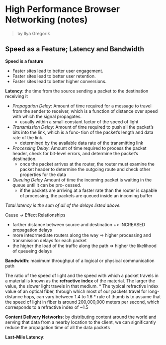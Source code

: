 # High Performance Browser Networking (notes)
> by Ilya Gregorik

## Speed as a Feature; Latency and Bandwidth

**Speed is a feature**
* Faster sites lead to better user engagement.
* Faster sites lead to better user retention.
* Faster sites lead to better higher conversions.

**Latency**: the time from the source sending a packet to the destination receiving it <br>
* *Propagation Delay*: Amount of time required for a message to travel from the sender to receiver, which
is a function of distance over speed with which the signal propagates.
    * usually within a small constant factor of the speed of light
* *Transmission Delay*: Amount of time required to push all the packet’s bits into the link, which is a func‐
tion of the packet’s length and data rate of the link.
    * determined by the available data rate of the transmitting link
* *Processing Delay*: Amount of time required to process the packet header, check for bit-level errors,
and determine the packet’s destination.
    * once the packet arrives at the router, the router must examine the packet header to determine the outgoing route and check other properties for the data
* *Queuing Delay* Amount of time the incoming packet is waiting in the queue until it can be pro‐
cessed.
    * if the packets are arriving at a faster rate than the router is capable of processing, the packets are queued inside an incoming buffer

*Total latency is the sum of all of the delays listed above.*

Cause -> Effect Relationships
* farther distance between source and destination +> INCREASED propagation delays
* more intedrmediate routers along the way => higher processing and transmission delays for each packet
* the higher the load of the traffic along the path => higher the likelihood of queueing delays

**Bandwidth**: maximum throughput of a logical or physical communication path

The ratio of the speed of light and the speed with which a packet travels in a material is known as the **refractive index**
of the material. The larger the value, the slower light travels in that medium.
    * The typical refractive index value of an optical fiber, through which most of our packets travel for long-distance hops, can vary between 1.4 to 1.6
    *  rule of thumb is to assume that the speed of light in fiber is around 200,000,000 meters per second, which corresponds to a refractive index of ~1.5

**Content Delivery Networks**: by distributing content around the world and serving that data from a nearby location to the client, we can significantly reduce the propagation time of all the data packets

**Last-Mile Latency**: 